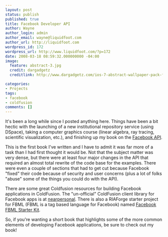 ```yaml
---
layout: post
status: publish
published: true
title: Facebook Developer API
author: Wayne
author_login: admin
author_email: wayne@liquidfoot.com
author_url: http://liquidfoot.com
wordpress_id: 172
wordpress_url: http://www.liquidfoot.com/?p=172
date: 2008-03-18 08:59:32.000000000 -04:00
image:
  feature: abstract-3.jpg
  credit: dargadgetz
  creditlink: http://www.dargadgetz.com/ios-7-abstract-wallpaper-pack-for-iphone-5-and-ipod-touch-retina/

categories:
- Projects
tags:
- facebook
- coldfusion
comments: []
---
```


It's been a long while since I posted anything here. Things have been a bit hectic with the launching of a new institutional repository service (using DSpace), taking a computer graphics course (linear algebra, ray tracing, scientific visualization, etc.), and finishing up my book on the <a href="http://www.facebook.com/pages/Facebook-API-Developers-Guide/8672611380">Facebook API</a>.

<a href="http://www.amazon.com/gp/product/1430209690/"> <img style="border: 0pt none;" src="http://ecx.images-amazon.com/images/I/41YiSZ1UfJL._BO2,204,203,200_PIsitb-sticker-arrow-click,TopRight,35,-76_AA240_SH20_OU01_.jpg" border="0" alt="" align="left" /></a>

This is the first book I've written and I have to admit it was far more of a task than I had first thought it would be. Not that the subject matter was very dense, but there were at least four major changes in the API that required an almost total rewrite of the code base for the examples. There were even a couple of sections that had to get cut because Facebook "fixed" their code because of security and user concerns (plus a lot of folks "abuse" some of the things you could do with the API).

There are some great Coldfusion resources for building Facebook applications in ColdFusion. The "un-official" ColdFusion client library for Facebook apps is at <a href="http://www.nearpersonal.com/code/">nearpersonal</a>. There is also a RIAForge starter project for FBML (FBML is a tag based language for Facebook) named <a href="http://fbmlstarter.riaforge.org/">Facebook FBML Starter Kit</a>.

So, if you're wanting a short book that highlights some of the more common elements of developing Facebook applications, be sure to check out my book!
